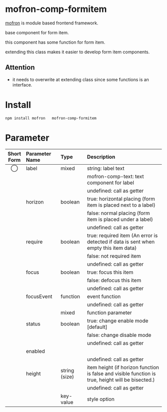 #   mofron-comp-formitem
[mofron](https://mofron.github.io/mofron/) is module based frontend framework.

 base component for form item.

this component has some function for form item.

extending this class makes it easier to develop form item components.

## Attention
 - it needs to overwrite at extending class since some functions is an interface.

# Install
```
npm install mofron   mofron-comp-formitem
```

# Parameter

| Short<br>Form | Parameter Name | Type | Description |
|:-------------:|:---------------|:-----|:------------|
| ◯  | label | mixed | string: label text |
| | | | mofron-comp-text: text component for label |
| | | | undefined: call as getter |
| | horizon | boolean | true: horizontal placing (form item is placed next to a label) |
| | | | false: normal placing (form item is placed under a label) |
| | | | undefined: call as getter |
| | require | boolean | true: required item (An error is detected if data is sent when empty this item data) |
| | | | false: not required item |
| | | | undefined: call as getter |
| | focus | boolean | true: focus this item |
| | | | false: defocus this item |
| | | | undefined: call as getter |
| | focusEvent | function | event function |
| | | | undefined: call as getter |
| | | mixed | function parameter |
| | status | boolean | true: change enable mode [default] |
| | | | false: change disable mode |
| | | | undefined: call as getter |
| | enabled | | | disabled | | | sendKey | string | send key |
| | | | undefined: call as getter |
| | height | string (size) | item height (if horizon function is false and visible function is true, height will be bisected.) |
| | | | undefined: call as getter |
| | | key-value | style option |

